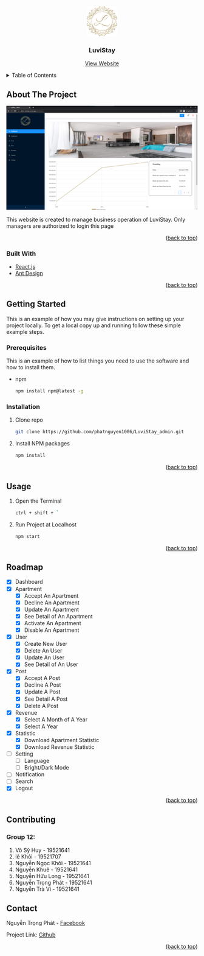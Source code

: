 <div id="top"></div>
<!--
*** Thanks for checking out the Best-README-Template. If you have a suggestion
*** that would make this better, please fork the repo and create a pull request
*** or simply open an issue with the tag "enhancement".
*** Don't forget to give the project a star!
*** Thanks again! Now go create something AMAZING! :D
-->



<!-- PROJECT SHIELDS -->
<!--
*** I'm using markdown "reference style" links for readability.
*** Reference links are enclosed in brackets [ ] instead of parentheses ( ).
*** See the bottom of this document for the declaration of the reference variables
*** for contributors-url, forks-url, etc. This is an optional, concise syntax you may use.
*** https://www.markdownguide.org/basic-syntax/#reference-style-links
-->
<!-- [![Contributors][contributors-shield]][contributors-url]
[![Forks][forks-shield]][forks-url]
[![Stargazers][stars-shield]][stars-url]
[![Issues][issues-shield]][issues-url]
[![MIT License][license-shield]][license-url]
[![LinkedIn][linkedin-shield]][linkedin-url] -->



<!-- PROJECT LOGO -->
<br />
<div align="center">
  <a href="">
    <img src="public/images/logo-square-primary.png" alt="Logo" width="80" height="80">
  </a>

<h3 align="center">LuviStay</h3>
  <p align="center">
    <a href="https://admin-luvistay.vercel.app">View Website</a>
    </p>
</div>



<!-- TABLE OF CONTENTS -->
<details>
  <summary>Table of Contents</summary>
  <ol>
    <li>
      <a href="#about-the-project">About The Project</a>
      <ul>
        <li><a href="#built-with">Built With</a></li>
      </ul>
    </li>
    <li>
      <a href="#getting-started">Getting Started</a>
      <ul>
        <li><a href="#installation">Prerequisites</a></li>
        <li><a href="#installation">Installation</a></li>
      </ul>
    </li>
    <li><a href="#usage">Usage</a></li>
    <li><a href="#roadmap">Roadmap</a></li>
    <li><a href="#contributing">Contributing</a></li>
    <li><a href="#contact">Contact</a></li>
  </ol>
</details>



<!-- ABOUT THE PROJECT -->
## About The Project

[![Product Name Screen Shot][product-screenshot]](https://admin-luvistay.vercel.app)

This website is created to manage business operation of LuviStay. Only managers are authorized to login this page

<!-- `github_username`, `repo_name`, `twitter_handle`, `linkedin_username`, `email_client`, `email`, `project_title`, `project_description` -->

<p align="right">(<a href="#top">back to top</a>)</p>



### Built With

* [React.js](https://reactjs.org/)
* [Ant Design](https://ant.design/)
<!-- * [Vue.js](https://vuejs.org/)
* [Angular](https://angular.io/)
* [Svelte](https://svelte.dev/)
* [Laravel](https://laravel.com)
* [Bootstrap](https://getbootstrap.com)
* [JQuery](https://jquery.com) -->

<p align="right">(<a href="#top">back to top</a>)</p>



<!-- GETTING STARTED -->
## Getting Started

This is an example of how you may give instructions on setting up your project locally.
To get a local copy up and running follow these simple example steps.

### Prerequisites

This is an example of how to list things you need to use the software and how to install them.
* npm
  ```sh
  npm install npm@latest -g
  ```

### Installation

1. Clone repo
   ```sh
   git clone https://github.com/phatnguyen1006/LuviStay_admin.git
   ```
2. Install NPM packages
   ```sh
   npm install
   ```

<p align="right">(<a href="#top">back to top</a>)</p>



<!-- USAGE EXAMPLES -->
## Usage

1. Open the Terminal
    ```sh
    ctrl + shift + `
2. Run Project at Localhost
    ```sh
    npm start

<p align="right">(<a href="#top">back to top</a>)</p>



<!-- ROADMAP -->
## Roadmap

- [x] Dashboard
- [x] Apartment
    - [x] Accept An Apartment
    - [x] Decline An Apartment
    - [x] Update An Apartment
    - [x] See Detail of An Apartment
    - [x] Activate An Apartment
    - [x] Disable An Apartment
- [x] User
    - [x] Create New User
    - [x] Delete An User
    - [x] Update An User
    - [x] See Detail of An User
- [x] Post
    - [x] Accept A Post
    - [x] Decline A Post
    - [x] Update A Post
    - [x] See Detail A Post
    - [x] Delete A Post
- [x] Revenue
    - [x] Select A Month of A Year
    - [x] Select A Year
- [x] Statistic
    - [x] Download Apartment Statistic
    - [x] Download Revenue Statistic
- [ ] Setting
    - [ ] Language
    - [ ] Bright/Dark Mode
- [ ] Notification
- [ ] Search
- [x] Logout

<p align="right">(<a href="#top">back to top</a>)</p>



<!-- CONTRIBUTING -->
## Contributing

### Group 12:
<ol>
    <li>Võ Sỹ Huy - 19521641</li>
    <li>lê Khôi - 19521707</li>
    <li>Nguyễn Ngọc Khôi - 19521641</li>
    <li>Nguyễn Khuê - 19521641</li>
    <li>Nguyễn Hữu Long - 19521641</li>
    <li>Nguyễn Trọng Phát - 19521641</li>
    <li>Nguyễn Trà Vi - 19521641</li>
</ol>



<!-- CONTACT -->
## Contact

Nguyễn Trọng Phát - [Facebook](https://www.facebook.com/tsone.ylov)

Project Link: [Github](https://github.com/phatnguyen1006/LuviStay_admin.git)

<p align="right">(<a href="#top">back to top</a>)</p>



<!-- MARKDOWN LINKS & IMAGES -->
<!-- https://www.markdownguide.org/basic-syntax/#reference-style-links -->
[contributors-shield]: https://img.shields.io/github/contributors/github_username/repo_name.svg?style=for-the-badge
[contributors-url]: https://github.com/github_username/repo_name/graphs/contributors
[forks-shield]: https://img.shields.io/github/forks/github_username/repo_name.svg?style=for-the-badge
[forks-url]: https://github.com/github_username/repo_name/network/members
[stars-shield]: https://img.shields.io/github/stars/github_username/repo_name.svg?style=for-the-badge
[stars-url]: https://github.com/github_username/repo_name/stargazers
[issues-shield]: https://img.shields.io/github/issues/github_username/repo_name.svg?style=for-the-badge
[issues-url]: https://github.com/github_username/repo_name/issues
[license-shield]: https://img.shields.io/github/license/github_username/repo_name.svg?style=for-the-badge
[license-url]: https://github.com/github_username/repo_name/blob/master/LICENSE.txt
[linkedin-shield]: https://img.shields.io/badge/-LinkedIn-black.svg?style=for-the-badge&logo=linkedin&colorB=555
[linkedin-url]: https://linkedin.com/in/linkedin_username
[product-screenshot]: public/images/ScreenShot_Project.png